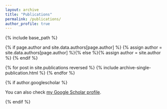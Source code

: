 ```yaml
---
layout: archive
title: "Publications"
permalink: /publications/
author_profile: true
---
```


{% include base_path %}

{% if page.author and site.data.authors[page.author] %}
  {% assign author = site.data.authors[page.author] %}{% else %}{% assign author = site.author %}
{% endif %}

{% for post in site.publications reversed %}
  {% include archive-single-publication.html %}
{% endfor %}

{% if author.googlescholar %}
  <p>You can also check <a href="{{author.googlescholar}}">my Google Scholar profile</a>.</p>
{% endif %}
